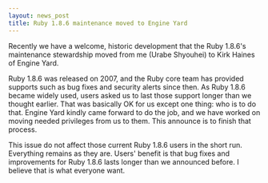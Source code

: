 ```yaml
---
layout: news_post
title: Ruby 1.8.6 maintenance moved to Engine Yard
---
```


Recently we have a welcome, historic development that the Ruby 1.8.6\'s
maintenance stewardship moved from me (Urabe Shyouhei) to Kirk Haines of
Engine Yard.

Ruby 1.8.6 was released on 2007, and the Ruby core team has provided
supports such as bug fixes and security alerts since then. As Ruby 1.8.6
became widely used, users asked us to last those support longer than we
thought earlier. That was basically OK for us except one thing: who is
to do that. Engine Yard kindly came forward to do the job, and we have
worked on moving needed privileges from us to them. This announce is to
finish that process.

This issue do not affect those current Ruby 1.8.6 users in the short
run. Everything remains as they are. Users\' benefit is that bug fixes
and improvements for Ruby 1.8.6 lasts longer than we announced before. I
believe that is what everyone want.


